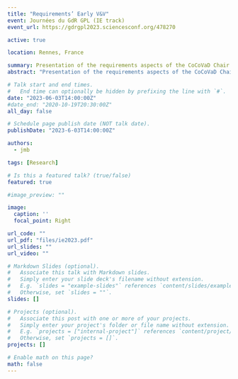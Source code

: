 ```yaml
---
title: "Requirements’ Early V&V"
event: Journées du GdR GPL (IE track)
event_url: https://gdrgpl2023.sciencesconf.org/478270

active: true

location: Rennes, France

summary: Presentation of the requirements aspects of the CoCoVaD Chair
abstract: "Presentation of the requirements aspects of the CoCoVaD Chair"

# Talk start and end times.
#   End time can optionally be hidden by prefixing the line with `#`.
date: "2023-06-03T14:00:00Z"
#date_end: "2020-10-19T20:30:00Z"
all_day: false

# Schedule page publish date (NOT talk date).
publishDate: "2023-6-03T14:00:00Z"

authors: 
  - jmb

tags: [Research]

# Is this a featured talk? (true/false)
featured: true

#image_preview: ""

image:
  caption: ''
  focal_point: Right

url_code: ""
url_pdf: "files/ie2023.pdf"
url_slides: ""
url_video: ""

# Markdown Slides (optional).
#   Associate this talk with Markdown slides.
#   Simply enter your slide deck's filename without extension.
#   E.g. `slides = "example-slides"` references `content/slides/example-slides.md`.
#   Otherwise, set `slides = ""`.
slides: []

# Projects (optional).
#   Associate this post with one or more of your projects.
#   Simply enter your project's folder or file name without extension.
#   E.g. `projects = ["internal-project"]` references `content/project/deep-learning/index.md`.
#   Otherwise, set `projects = []`.
projects: []

# Enable math on this page?
math: false
---
```

